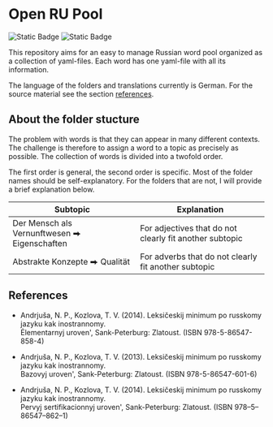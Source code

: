 # Open RU Pool

![Static Badge](https://img.shields.io/badge/Data-YAML-%23CB171E?style=flat-square)
![Static Badge](https://img.shields.io/badge/Script-Python3-%233776AB?style=flat-square)

This repository aims for an easy to manage Russian word pool organized as a collection of yaml-files. Each word has one yaml-file with all its information.

The language of the folders and translations currently is German. For the source material see the section [references](#References).

## About the folder stucture

The problem with words is that they can appear in many different contexts.
The challenge is therefore to assign a word to a topic as precisely as possible. 
The collection of words is divided into a twofold order.

The first order is general, the second order is specific.
Most of the folder names should be self-explanatory.
For the folders that are not, I will provide a brief explanation below. 

| Subtopic    | Explanation |
| -------- | ------- |
| Der Mensch als Vernunftwesen ⮕ Eigenschaften | For adjectives that do not clearly fit another subtopic  |
| Abstrakte Konzepte ⮕ Qualität | For adverbs that do not clearly fit another subtopic |


## References

- Andrjuša, N. P., Kozlova, T. V. (2014). Leksičeskij minimum po russkomy jazyku kak inostrannomy.<br>Ėlementarnyj uroven', Sank-Peterburg: Zlatoust. (ISBN 978-5-86547-858-4)

- Andrjuša, N. P., Kozlova, T. V. (2013). Leksičeskij minimum po russkomy jazyku kak inostrannomy.<br>Bazovyj uroven', Sank-Peterburg: Zlatoust. (ISBN 978-5-86547-601-6)

- Andrjuša, N. P., Kozlova, T. V. (2014). Leksičeskij minimum po russkomy jazyku kak inostrannomy.<br>Pervyj sertifikacionnyj uroven', Sank-Peterburg: Zlatoust. (ISBN 978–5–86547–862–1)

<!-- - [udarenie.ru](https://udarenieru.ru/index.php): Grammatičeskij slovar'.   -->
